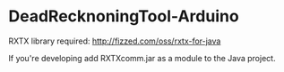 # DeadRecknoningTool-Arduino

RXTX library required:
http://fizzed.com/oss/rxtx-for-java

If you're developing add RXTXcomm.jar as a module to the Java project.
